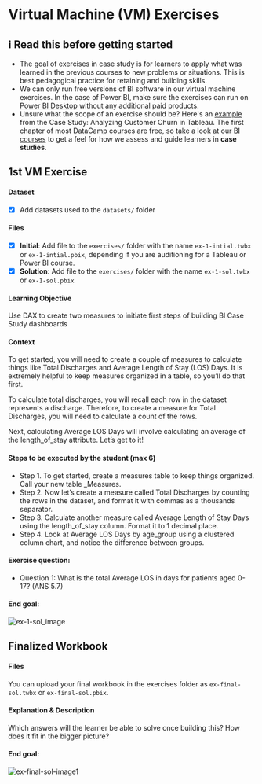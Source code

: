 # Virtual Machine (VM) Exercises

## :information_source: Read this before getting started
- The goal of exercises in case study is for learners to apply what was learned in the previous courses to new problems or situations. This is best pedagogical practice for retaining and building skills.
- We can only run free versions of BI software in our virtual machine exercises. In the case of Power BI, make sure the exercises can run on [Power BI Desktop](https://powerbi.microsoft.com/en-us/desktop/) without any additional paid products. 
- Unsure what the scope of an exercise should be? Here's an [example](https://campus.datacamp.com/courses/case-study-analyzing-customer-churn-in-tableau/exploratory-analysis-1?ex=4) from the Case Study: Analyzing Customer Churn in Tableau. The first chapter of most DataCamp courses are free, so take a look at our [BI courses](https://learn.datacamp.com/courses?technologies=Tableau&technologies=Power%20BI) to get a feel for how we assess and guide learners in **case studies**.

## 1st VM Exercise

#### Dataset

- [x] Add datasets used to the `datasets/` folder

#### Files

- [x] **Initial**: Add file to the `exercises/`  folder with the name `ex-1-intial.twbx` or `ex-1-intial.pbix`, depending if you are auditioning for a Tableau or Power BI course.
- [x] **Solution**: Add file to the `exercises/`  folder with the name `ex-1-sol.twbx` or `ex-1-sol.pbix`

#### Learning Objective

Use DAX to create two measures to initiate first steps of building BI Case Study dashboards

#### Context

To get started, you will need to create a couple of measures to calculate things like Total Discharges and Average Length of Stay (LOS) Days. It is extremely helpful to keep measures organized in a table, so you’ll do that first.

To calculate total discharges, you will recall each row in the dataset represents a discharge. Therefore, to create a measure for Total Discharges, you will need to calculate a count of the rows.

Next, calculating Average LOS Days will involve calculating an average of the length_of_stay attribute. Let’s get to it!


#### Steps to be executed by the student (max 6)

- Step 1.	To get started, create a measures table to keep things organized. Call your new table _Measures.
- Step 2.	Now let’s create a measure called Total Discharges by counting the rows in the dataset, and format it with commas as a thousands separator.
- Step 3.	Calculate another measure called Average Length of Stay Days using the length_of_stay column. Format it to 1 decimal place.
- Step 4.	Look at Average LOS Days by age_group using a clustered column chart, and notice the difference between groups.


#### Exercise question:

- Question 1: What is the total Average LOS in days for patients aged 0-17? (ANS 5.7)

#### End goal:

![ex-1-sol_image](https://user-images.githubusercontent.com/125575969/220402018-85ada634-0658-4913-b66e-da6862fca7a6.jpg)

## Finalized Workbook

#### Files
You can upload your final workbook in the exercises folder as `ex-final-sol.twbx` or `ex-final-sol.pbix`.

#### Explanation & Description
Which answers will the learner be able to solve once building this? How does it fit in the bigger picture?

#### End goal:

![ex-final-sol-image1](https://user-images.githubusercontent.com/125575969/220402315-d947f732-6d14-407b-b32a-5532b78660f2.jpg)

